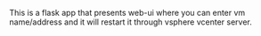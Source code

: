 This is a flask app that presents web-ui where you
can enter vm name/address and it will restart it through vsphere vcenter server.

